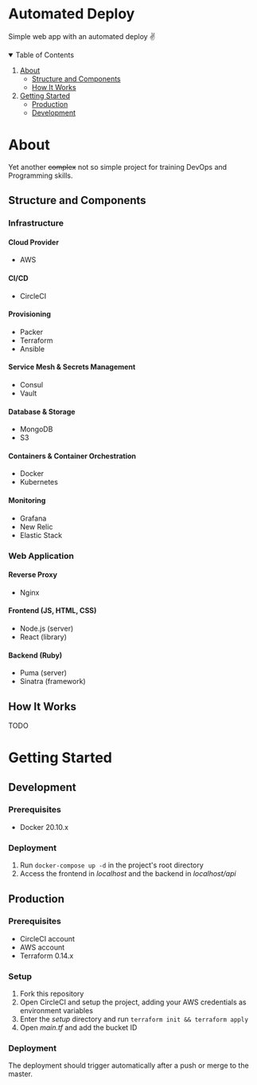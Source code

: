 # Automated Deploy

Simple web app with an automated deploy :v:

<details open="open">
  <summary>Table of Contents</summary>
  <ol>
    <li>
      <a href="#about">About</a>
      <ul>
        <li><a href="#structure-and-components">Structure and Components</a></li>
        <li><a href="#how-it-works">How It Works</a></li>
      </ul>
    </li>
    <li>
      <a href="#getting-started">Getting Started</a>
      <ul>
        <li><a href="#production">Production</a>
        <li><a href="#development">Development</a>
      </ul>
    </li>
  </ol>
</details>

# About

Yet another ~~complex~~ not so simple project for training DevOps and Programming skills.

## Structure and Components

### Infrastructure

#### Cloud Provider

- AWS

#### CI/CD

- CircleCI

#### Provisioning

- Packer
- Terraform
- Ansible

#### Service Mesh & Secrets Management

- Consul
- Vault

#### Database & Storage

- MongoDB
- S3

#### Containers & Container Orchestration

- Docker
- Kubernetes

#### Monitoring

- Grafana
- New Relic
- Elastic Stack

### Web Application

#### Reverse Proxy

- Nginx

#### Frontend (JS, HTML, CSS)

- Node.js (server)
- React (library)

#### Backend (Ruby)

- Puma (server)
- Sinatra (framework)

## How It Works

TODO

# Getting Started

## Development

### Prerequisites

- Docker 20.10.x

### Deployment

1. Run `docker-compose up -d` in the project's root directory
2. Access the frontend in *localhost* and the backend in *localhost/api*

## Production

### Prerequisites

- CircleCI account
- AWS account
- Terraform 0.14.x

### Setup

1. Fork this repository
2. Open CircleCI and setup the project, adding your AWS credentials as environment variables
3. Enter the *setup* directory and run `terraform init && terraform apply`
4. Open *main.tf* and add the bucket ID

### Deployment

The deployment should trigger automatically after a push or merge to the master.